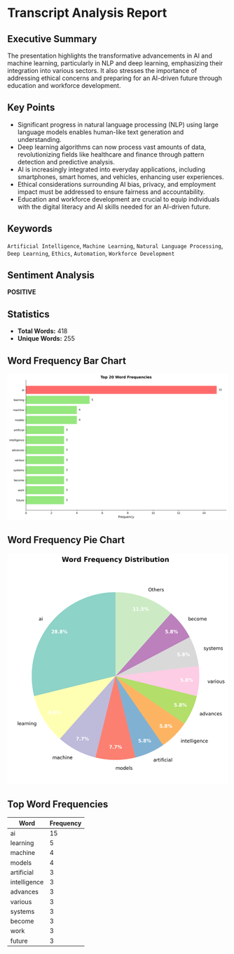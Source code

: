 # Transcript Analysis Report

## Executive Summary
The presentation highlights the transformative advancements in AI and machine learning, particularly in NLP and deep learning, emphasizing their integration into various sectors. It also stresses the importance of addressing ethical concerns and preparing for an AI-driven future through education and workforce development.

## Key Points
- Significant progress in natural language processing (NLP) using large language models enables human-like text generation and understanding.
- Deep learning algorithms can now process vast amounts of data, revolutionizing fields like healthcare and finance through pattern detection and predictive analysis.
- AI is increasingly integrated into everyday applications, including smartphones, smart homes, and vehicles, enhancing user experiences.
- Ethical considerations surrounding AI bias, privacy, and employment impact must be addressed to ensure fairness and accountability.
- Education and workforce development are crucial to equip individuals with the digital literacy and AI skills needed for an AI-driven future.

## Keywords
`Artificial Intelligence`, `Machine Learning`, `Natural Language Processing`, `Deep Learning`, `Ethics`, `Automation`, `Workforce Development`

## Sentiment Analysis
**POSITIVE**

## Statistics
- **Total Words:** 418
- **Unique Words:** 255

## Word Frequency Bar Chart
![Word Frequency Bar Chart](output\word_frequency_bar_20250806_125329.png)

## Word Frequency Pie Chart
![Word Frequency Pie Chart](output\word_frequency_pie_20250806_125330.png)

## Top Word Frequencies

| Word | Frequency |
|------|-----------|
| ai | 15 |
| learning | 5 |
| machine | 4 |
| models | 4 |
| artificial | 3 |
| intelligence | 3 |
| advances | 3 |
| various | 3 |
| systems | 3 |
| become | 3 |
| work | 3 |
| future | 3 |